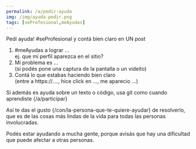 ```yaml
---
permalink: /a/pedir-ayuda
img: /img/ayuda-pedir.png
tags: [seProfesional,meAyudas]
---
```


Pedí ayuda! #seProfesional y contá bien claro en UN post

1. #meAyudas a lograr ...  
   ej. que mi perfil aparezca en el sitio?
2. Mi problema es ...  
   (si podés pone una captura de la pantalla o un videito)
3. Contá lo que estabas haciendo bien claro  
   (entre a https://...., hice click en ..., me aparecio ...)

Si además es ayuda sobre un texto o código, usa git como cuando aprendiste {/a/participar}

Así te das el gusto {/con/la-persona-que-te-quiere-ayudar} de resolverlo, que es de las cosas más lindas de la vida para todas las personas involucradas.

Podés estar ayudando a mucha gente, porque avisás que hay una dificultad que puede afectar a otras personas.

